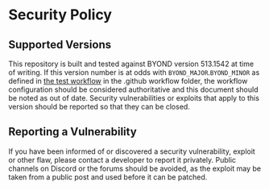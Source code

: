 # Security Policy

## Supported Versions

This repository is built and tested against BYOND version 513.1542 at time of writing. If this version number is at odds with `BYOND_MAJOR`.`BYOND_MINOR` as defined in [the test workflow](https://github.com/NebulaSS13/Nebula/blob/dev/.github/workflows/test.yml#L11) in the .github workflow folder, the workflow configuration should be considered authoritative and this document should be noted as out of date. Security vulnerabilities or exploits that apply to this version should be reported so that they can be closed.

## Reporting a Vulnerability

If you have been informed of or discovered a security vulnerability, exploit or other flaw, please contact a developer to report it privately. Public channels on Discord or the forums should be avoided, as the exploit may be taken from a public post and used before it can be patched.
